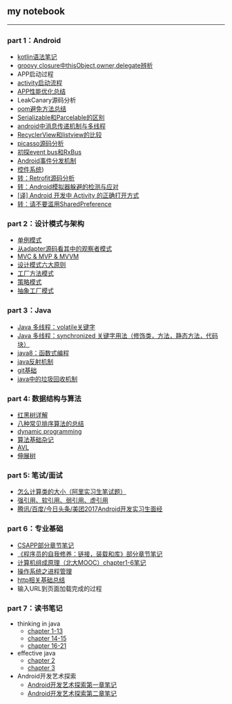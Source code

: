 ## my notebook
---

### part 1：Android
* [kotlin语法笔记](https://github.com/bboylin/MyNotebook/blob/master/part1/kotlin_doc.md)
* [groovy closure中thisObject,owner,delegate辨析](https://github.com/bboylin/MyNotebook/blob/master/part1/thisObject,owner,delegate辨析.md)
* APP启动过程
* [activity启动流程](https://github.com/bboylin/MyNotebook/blob/master/part1/activity启动流程.md)
* [APP性能优化总结](https://github.com/bboylin/MyNotebook/blob/master/part1/性能优化.md)
* LeakCanary源码分析
* [oom避免方法总结](https://github.com/bboylin/MyNotebook/blob/master/part1/oom避免方法总结.md)
* [Serializable和Parcelable的区别](https://github.com/bboylin/MyNotebook/blob/master/part1/Serializable%E5%92%8CParcelable%E7%9A%84%E5%8C%BA%E5%88%AB.md)
* [android中消息传递机制与多线程](https://github.com/bboylin/MyNotebook/blob/master/part1/android%E4%B8%AD%E6%B6%88%E6%81%AF%E4%BC%A0%E9%80%92%E6%9C%BA%E5%88%B6%E4%B8%8E%E5%A4%9A%E7%BA%BF%E7%A8%8B.md)
* [RecyclerView和listview的比较](https://github.com/bboylin/MyNotebook/blob/master/part1/RecyclerView%E5%92%8Clistview%E7%9A%84%E5%8C%BA%E5%88%AB.md)
* [picasso源码分析](https://github.com/bboylin/MyNotebook/blob/master/part1/picasso%E6%BA%90%E7%A0%81%E5%88%86%E6%9E%90.md)
* [初探event bus和RxBus](https://github.com/bboylin/MyNotebook/blob/master/part1/%E5%88%9D%E6%8E%A2event%20bus%E5%92%8CRxBus.md)
* [Android事件分发机制](https://github.com/bboylin/MyNotebook/blob/master/part1/Android事件分发机制.md)
* [控件系统](https://github.com/bboylin/MyNotebook/blob/master/part1/Android控件系统.md))
* [转：Retrofit源码分析](http://www.jianshu.com/p/c1a3a881a144)
* [转：Android模拟器躲避的检测与应对](https://github.com/MindMac/HideAndroidEmulator/blob/master/XCON/Guess%20Where%20I%20am-Android%E6%A8%A1%E6%8B%9F%E5%99%A8%E8%BA%B2%E9%81%BF%E7%9A%84%E6%A3%80%E6%B5%8B%E4%B8%8E%E5%BA%94%E5%AF%B9.pdf)
* [[译] Android 开发中 Activity 的正确打开方式](https://zhuanlan.zhihu.com/p/22153655)
* [转：请不要滥用SharedPreference](https://zhuanlan.zhihu.com/p/22913991)

### part 2：设计模式与架构
* [单例模式](https://github.com/bboylin/MyNotebook/blob/master/part2/%E5%8D%95%E4%BE%8B%E6%A8%A1%E5%BC%8F.md)
* [从adapter源码看其中的观察者模式](https://github.com/bboylin/MyNotebook/blob/master/part2/%E8%A7%82%E5%AF%9F%E8%80%85%E6%A8%A1%E5%BC%8F.md)
* [MVC & MVP & MVVM](https://github.com/bboylin/MyNotebook/blob/master/part2/MVC%20%26%20MVP%20%26%20MVVM.md)
* [设计模式六大原则](https://github.com/bboylin/MyNotebook/blob/master/part2/%E8%AE%BE%E8%AE%A1%E6%A8%A1%E5%BC%8F%E5%85%AD%E5%A4%A7%E5%8E%9F%E5%88%99.md)
* [工厂方法模式](https://github.com/bboylin/MyNotebook/blob/master/part2/%E5%B7%A5%E5%8E%82%E6%96%B9%E6%B3%95%E6%A8%A1%E5%BC%8F.md)
* [策略模式](https://github.com/bboylin/MyNotebook/blob/master/part2/%E7%AD%96%E7%95%A5%E6%A8%A1%E5%BC%8F.md)
* [抽象工厂模式](https://github.com/bboylin/MyNotebook/blob/master/part2/%E6%8A%BD%E8%B1%A1%E5%B7%A5%E5%8E%82%E6%A8%A1%E5%BC%8F.md)

### part 3：Java
* [Java 多线程：volatile关键字](https://github.com/pzxwhc/MineKnowContainer/issues/11)
* [Java 多线程：synchronized 关键字用法（修饰类，方法，静态方法，代码块）](https://github.com/pzxwhc/MineKnowContainer/issues/7)
* [java8：函数式编程](https://github.com/bboylin/MyNoteBook/tree/master/part3/java/java8.md)
* [java反射机制](https://github.com/bboylin/MyNoteBook/tree/master/part3/java/reflection.md)
* [git基础](https://github.com/bboylin/testgit/blob/master/readme.md)
* [java中的垃圾回收机制](https://github.com/bboylin/MyNoteBook/tree/master/part3/gc/java中的垃圾回收机制.md)

### part 4: 数据结构与算法
* [红黑树详解](http://blog.csdn.net/qq_29407877/article/details/49556143)
* [八种常见排序算法的总结](https://github.com/bboylin/MyNoteBook/tree/master/part4/sort.md)
* [dynamic programming](https://github.com/bboylin/MyNoteBook/tree/master/part4/dp.md)
* [算法基础杂记](https://github.com/bboylin/MyNoteBook/tree/master/part4/zaji.md)
* [AVL](https://github.com/bboylin/MyNoteBook/tree/master/part4/avl.md)
* [伸展树](https://github.com/bboylin/MyNoteBook/tree/master/part4/splay.md)

### part 5: 笔试/面试
* [怎么计算类的大小（阿里实习生笔试题）](https://github.com/bboylin/MyNotebook/blob/master/part5/seizeof.md)
* [强引用、软引用、弱引用、虚引用](https://github.com/bboylin/MyNotebook/blob/master/part5/4reference.md)
* [腾讯/百度/今日头条/美团2017Android开发实习生面经](https://github.com/bboylin/MyNotebook/blob/master/part5/interview.md)

### part 6：专业基础
* [CSAPP部分章节笔记](https://github.com/bboylin/MyNotebook/blob/master/part6/csapp.md)
* [《程序员的自我修养：链接，装载和库》部分章节笔记](https://github.com/bboylin/MyNotebook/blob/master/part6/xiuyang.md)
* [计算机组成原理（北大MOOC）chapter1-6笔记](https://github.com/bboylin/MyNotebook/blob/master/part6/计算机组成chapter1-6.pdf)
* [操作系统之进程管理](https://github.com/bboylin/MyNotebook/blob/master/part6/os2.md)
* [http相关基础总结](https://github.com/bboylin/MyNotebook/blob/master/part6/network.md)
* 输入URL到页面加载完成的过程

### part 7：读书笔记
* thinking in java
    * [chapter 1-13](https://github.com/bboylin/MyNotebook/blob/master/part7/thinking%20in%20java%E7%AC%94%E8%AE%B0%E4%B8%8A.md)
    * [chapter 14-15](https://github.com/bboylin/MyNotebook/blob/master/part7/thinking%20in%20java%E7%AC%94%E8%AE%B0%E4%B8%AD.md)
    * [chapter 16-21](https://github.com/bboylin/MyNotebook/blob/master/part7/thinking%20in%20java%E7%AC%94%E8%AE%B0%E4%B8%8B.md)
* effective java
    * [chapter 2](https://github.com/bboylin/MyNotebook/blob/master/part7/effective%20java%E7%AC%AC%E4%BA%8C%E7%AB%A0%E7%AC%94%E8%AE%B0.md)
    * [chapter 3](https://github.com/bboylin/MyNotebook/blob/master/part7/effective%20java%E7%AC%AC%E4%B8%89%E7%AB%A0%E7%AC%94%E8%AE%B0.md)
* Android开发艺术探索
    * [Android开发艺术探索第一章笔记](https://github.com/bboylin/MyNoteBook/tree/master/part7/Android开发艺术探索第一章笔记.md)
    * [Android开发艺术探索第二章笔记](https://github.com/bboylin/MyNoteBook/tree/master/part7/Android开发艺术探索第二章笔记.md)
